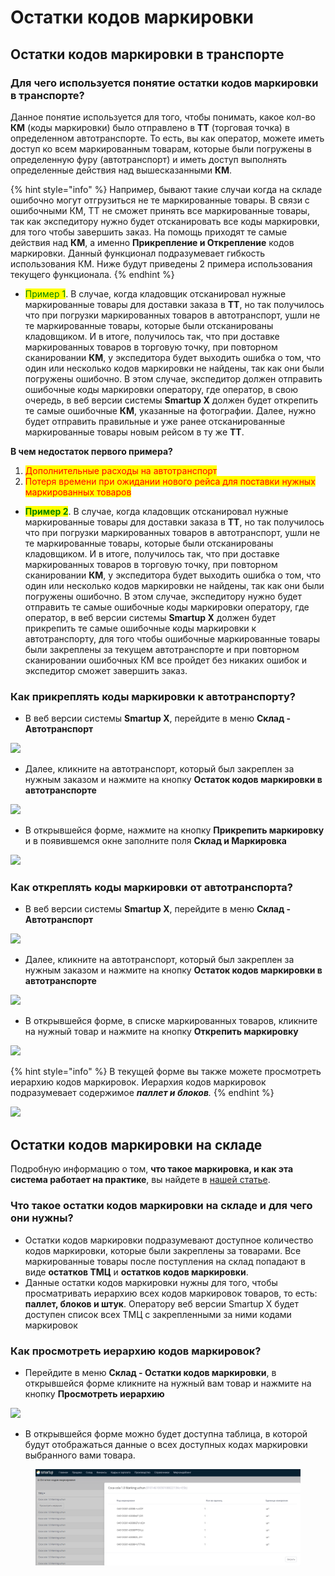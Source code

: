 # Остатки кодов маркировки

## Остатки кодов маркировки в транспорте&#x20;

### Для чего используется понятие остатки кодов маркировки в транспорте?

Данное понятие используется для того, чтобы понимать, какое кол-во **КМ** (коды маркировки) было отправлено в **ТТ** (торговая точка) в определенном автотранспорте. То есть, вы как оператор, можете иметь доступ ко всем маркированным товарам, которые были погружены в определенную фуру (автотранспорт) и иметь доступ выполнять определенные действия над вышесказанными **КМ**.

{% hint style="info" %}
Например, бывают такие случаи когда на складе ошибочно могут отгрузиться не те маркированные товары. В связи с ошибочными КМ, ТТ не сможет принять все маркированные товары, так как экспедитору нужно будет отсканировать все коды маркировки, для того чтобы завершить заказ. На помощь приходят те самые действия над **КМ**, а именно **Прикрепление и Открепление** кодов маркировки. Данный функционал подразумевает гибкость использования КМ. Ниже будут приведены 2 примера использования текущего функционала.
{% endhint %}

* <mark style="color:green;">Пример 1</mark>.  В случае, когда кладовщик отсканировал нужные маркированные товары для доставки заказа в **ТТ**, но так получилось что при погрузки маркированных товаров в автотранспорт, ушли не те маркированные товары, которые были отсканированы кладовщиком. И в итоге, получилось так, что при доставке маркированных товаров в торговую точку, при повторном сканировании **КМ**, у экспедитора будет выходить ошибка о том, что один или несколько кодов маркировки не найдены, так как они были погружены ошибочно. В этом случае, экспедитор должен отправить ошибочные коды маркировки оператору, где оператор, в свою очередь, в веб версии системы **Smartup X** должен будет открепить те самые ошибочные **КМ**, указанные на фотографии. Далее, нужно будет отправить правильные и уже ранее отсканированные маркированные товары новым рейсом в ту же **ТТ**.

**В чем недостаток первого примера?**

1. <mark style="color:red;">Дополнительные расходы на автотранспорт</mark>
2. <mark style="color:red;">Потеря времени при ожидании нового рейса для поставки нужных маркированных товаров</mark>

* <mark style="color:green;">**Пример 2**</mark>. В случае, когда кладовщик отсканировал нужные маркированные товары для доставки заказа в **ТТ**, но так получилось что при погрузки маркированных товаров в автотранспорт, ушли не те маркированные товары, которые были отсканированы кладовщиком. И в итоге, получилось так, что при доставке маркированных товаров в торговую точку, при повторном сканировании **КМ**, у экспедитора будет выходить ошибка о том, что один или несколько кодов маркировки не найдены, так как они были погружены ошибочно. В этом случае, экспедитору нужно будет отправить те самые ошибочные коды маркировки оператору, где оператор, в веб версии системы **Smartup X** должен будет прикрепить те самые ошибочные коды маркировки к автотранспорту, для того чтобы ошибочные маркированные товары были закреплены за текущем автотранспорте и при повторном сканировании ошибочных КМ все пройдет без никаких ошибок и экспедитор сможет завершить заказ.

### Как прикреплять коды маркировки к автотранспорту?

* В веб версии системы **Smartup X**, перейдите в меню **Склад - Автотранспорт**

![](https://storage.crisp.chat/users/helpdesk/website/29775490664f3600/image\_zyrzvk.png)

* Далее, кликните на автотранспорт, который был закреплен за нужным заказом и нажмите на кнопку **Остаток кодов маркировки в автотранспорте**

![](https://storage.crisp.chat/users/helpdesk/website/29775490664f3600/image\_leqr54.png)

* В открывшейся форме, нажмите на кнопку **Прикрепить маркировку** и в появившемся окне заполните поля **Склад и Маркировка**

![](https://storage.crisp.chat/users/helpdesk/website/29775490664f3600/chromez8tcyxdots\_9x2o8e.gif)

### Как откреплять коды маркировки от автотранспорта?

* В веб версии системы **Smartup X**, перейдите в меню **Склад - Автотранспорт**

![](https://storage.crisp.chat/users/helpdesk/website/29775490664f3600/image\_zyrzvk.png)

* Далее, кликните на автотранспорт, который был закреплен за нужным заказом и нажмите на кнопку **Остаток кодов маркировки в автотранспорте**

![](https://storage.crisp.chat/users/helpdesk/website/29775490664f3600/image\_leqr54.png)

* В открывшейся форме, в списке маркированных товаров, кликните на нужный товар и нажмите на кнопку **Открепить маркировку**

![](https://storage.crisp.chat/users/helpdesk/website/29775490664f3600/image\_188zeet.png)

{% hint style="info" %}
&#x20;В текущей форме вы также можете просмотреть иерархию кодов маркировок. Иерархия кодов маркировок подразумевает содержимое _**паллет и блоков**._
{% endhint %}

![](https://storage.crisp.chat/users/helpdesk/website/29775490664f3600/chromenmrkxmjkhq\_5ypc71.gif)

## Остатки кодов маркировки на складе

Подробную информацию о том, **что такое маркировка, и как эта система работает на практике**, вы найдете в [нашей статье](broken-reference).

### Что такое остатки кодов маркировки на складе и для чего они нужны?

* Остатки кодов маркировки подразумевают доступное количество кодов маркировки, которые были закреплены за товарами. Все маркированные товары после поступления на склад попадают в виде **остатков ТМЦ** и **остатков кодов маркировки**.
* Данные остатки кодов маркировки нужны для того, чтобы просматривать иерархию всех кодов маркировок товаров, то есть: **паллет, блоков и штук**. Оператору веб версии Smartup X будет доступен список всех ТМЦ с закрепленными за ними кодами маркировок

### Как просмотреть иерархию кодов маркировок?

* Перейдите в меню **Склад - Остатки кодов маркировки**, в открывшейся форме кликните на нужный вам товар и нажмите на кнопку **Просмотреть иерархию**

![](https://storage.crisp.chat/users/helpdesk/website/29775490664f3600/image\_1hzgky0.png)

* В открывшейся форме можно будет доступна таблица, в которой будут отображаться данные о всех доступных кодах маркировки выбранного вами товара.

<figure><img src="../../.gitbook/assets/image (1).png" alt=""><figcaption></figcaption></figure>
